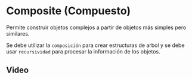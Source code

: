 # Composite (Compuesto)

Permite construir objetos complejos a partir de objetos más simples pero similares.

Se debe utilizar la `composición` para crear estructuras de arbol y se debe usar `recursividad` para procesar la información de los objetos.

## Video
